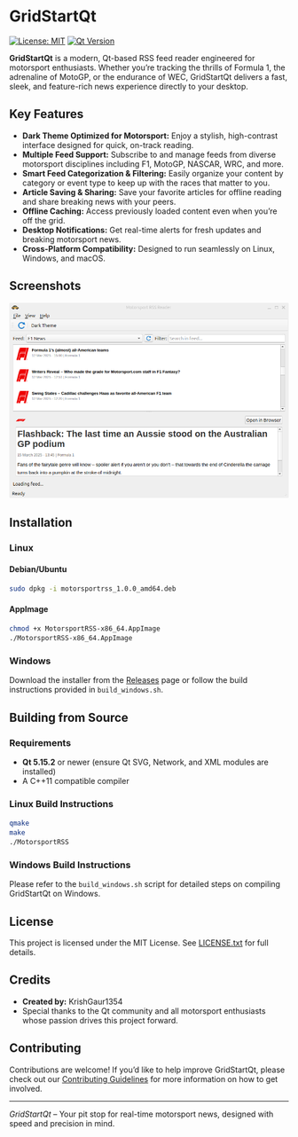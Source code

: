 # GridStartQt

[![License: MIT](https://img.shields.io/badge/License-MIT-blue.svg)](LICENSE.txt)
[![Qt Version](https://img.shields.io/badge/Qt-5.15.2%2B-blue.svg)](https://www.qt.io)

**GridStartQt** is a modern, Qt-based RSS feed reader engineered for motorsport enthusiasts. Whether you’re tracking the thrills of Formula 1, the adrenaline of MotoGP, or the endurance of WEC, GridStartQt delivers a fast, sleek, and feature-rich news experience directly to your desktop.

## Key Features

- **Dark Theme Optimized for Motorsport:** Enjoy a stylish, high-contrast interface designed for quick, on-track reading.
- **Multiple Feed Support:** Subscribe to and manage feeds from diverse motorsport disciplines including F1, MotoGP, NASCAR, WRC, and more.
- **Smart Feed Categorization & Filtering:** Easily organize your content by category or event type to keep up with the races that matter to you.
- **Article Saving & Sharing:** Save your favorite articles for offline reading and share breaking news with your peers.
- **Offline Caching:** Access previously loaded content even when you’re off the grid.
- **Desktop Notifications:** Get real-time alerts for fresh updates and breaking motorsport news.
- **Cross-Platform Compatibility:** Designed to run seamlessly on Linux, Windows, and macOS.

## Screenshots

![GridStartQt Interface](screenshot.png)

## Installation

### Linux

#### Debian/Ubuntu
```bash
sudo dpkg -i motorsportrss_1.0.0_amd64.deb
```

#### AppImage
```bash
chmod +x MotorsportRSS-x86_64.AppImage
./MotorsportRSS-x86_64.AppImage
```

### Windows

Download the installer from the [Releases](https://github.com/KrishGaur1354/GridStartQt/releases) page or follow the build instructions provided in `build_windows.sh`.

## Building from Source

### Requirements

- **Qt 5.15.2** or newer (ensure Qt SVG, Network, and XML modules are installed)
- A C++11 compatible compiler

### Linux Build Instructions
```bash
qmake
make
./MotorsportRSS
```

### Windows Build Instructions

Please refer to the `build_windows.sh` script for detailed steps on compiling GridStartQt on Windows.

## License

This project is licensed under the MIT License. See [LICENSE.txt](LICENSE.txt) for full details.

## Credits

- **Created by:** KrishGaur1354  
- Special thanks to the Qt community and all motorsport enthusiasts whose passion drives this project forward.

## Contributing

Contributions are welcome! If you’d like to help improve GridStartQt, please check out our [Contributing Guidelines](CONTRIBUTING.md) for more information on how to get involved.

---

*GridStartQt* – Your pit stop for real-time motorsport news, designed with speed and precision in mind.
